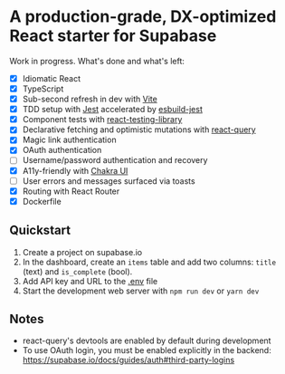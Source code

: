 # A production-grade, DX-optimized React starter for Supabase

Work in progress. What's done and what's left:

- [x] Idiomatic React
- [x] TypeScript
- [x] Sub-second refresh in dev with [Vite](https://vitejs.dev/)
- [x] TDD setup with [Jest](https://jestjs.io/) accelerated by [esbuild-jest](https://github.com/aelbore/esbuild-jest)
- [x] Component tests with [react-testing-library](https://testing-library.com/docs/react-testing-library/intro/)
- [x] Declarative fetching and optimistic mutations with [react-query](https://react-query.tanstack.com/)
- [x] Magic link authentication
- [x] OAuth authentication
- [ ] Username/password authentication and recovery
- [x] A11y-friendly with [Chakra UI](https://chakra-ui.com/)
- [ ] User errors and messages surfaced via toasts
- [x] Routing with React Router
- [x] Dockerfile

## Quickstart

1. Create a project on supabase.io
1. In the dashboard, create an `items` table and add two columns: `title` (text) and `is_complete` (bool).
1. Add API key and URL to the [.env](.env) file
1. Start the development web server with `npm run dev` or `yarn dev`

## Notes

- react-query's devtools are enabled by default during development
- To use OAuth login, you must be enabled explicitly in the backend: https://supabase.io/docs/guides/auth#third-party-logins
